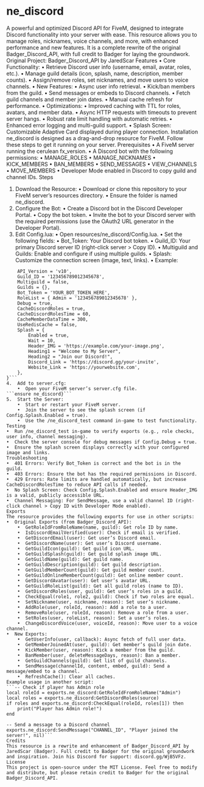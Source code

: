 # ne_discord
A powerful and optimized Discord API for FiveM, designed to integrate Discord functionality into your server with ease. This resource allows you to manage roles, nicknames, voice channels, and more, with enhanced performance and new features. It is a complete rewrite of the original Badger_Discord_API, with full credit to Badger for laying the groundwork.
Original Project: Badger_Discord_API by JaredScar
Features
•  Core Functionality:
	•  Retrieve Discord user info (username, email, avatar, roles, etc.).
	•  Manage guild details (icon, splash, name, description, member counts).
	•  Assign/remove roles, set nicknames, and move users to voice channels.
•  New Features:
	•  Async user info retrieval.
	•  Kick/ban members from the guild.
	•  Send messages or embeds to Discord channels.
	•  Fetch guild channels and member join dates.
	•  Manual cache refresh for performance.
•  Optimizations:
	•  Improved caching with TTL for roles, avatars, and member data.
	•  Async HTTP requests with timeouts to prevent server hangs.
	•  Robust rate limit handling with automatic retries.
	•  Enhanced error logging and multi-guild support.
•  Splash Screen: Customizable Adaptive Card displayed during player connection.
Installation
ne_discord is designed as a drag-and-drop resource for FiveM. Follow these steps to get it running on your server.
Prerequisites
•  A FiveM server running the cerulean fx_version.
•  A Discord bot with the following permissions:
	•  MANAGE_ROLES
	•  MANAGE_NICKNAMES
	•  KICK_MEMBERS
	•  BAN_MEMBERS
	•  SEND_MESSAGES
	•  VIEW_CHANNELS
	•  MOVE_MEMBERS
•  Developer Mode enabled in Discord to copy guild and channel IDs.
Steps
1.  Download the Resource:
	•  Download or clone this repository to your FiveM server’s resources directory.
	•  Ensure the folder is named ne_discord.
2.  Configure the Bot:
	•  Create a Discord bot in the Discord Developer Portal.
	•  Copy the bot token.
	•  Invite the bot to your Discord server with the required permissions (use the OAuth2 URL generator in the Developer Portal).
3.  Edit Config.lua:
	•  Open resources/ne_discord/Config.lua.
	•  Set the following fields:
		•  Bot_Token: Your Discord bot token.
		•  Guild_ID: Your primary Discord server ID (right-click server > Copy ID).
		•  Multiguild and Guilds: Enable and configure if using multiple guilds.
		•  Splash: Customize the connection screen (image, text, links).
	•  Example:
```Config = {
    API_Version = 'v10',
    Guild_ID = '123456789012345678',
    Multiguild = false,
    Guilds = {},
    Bot_Token = 'YOUR_BOT_TOKEN_HERE',
    RoleList = { Admin = '123456789012345678' },
    Debug = true,
    CacheDiscordRoles = true,
    CacheDiscordRolesTime = 60,
    CacheMemberDataTime = 300,
    UseRedisCache = false,
    Splash = {
        Enabled = true,
        Wait = 10,
        Header_IMG = 'https://example.com/your-image.png',
        Heading1 = "Welcome to My Server",
        Heading2 = "Join our Discord!",
        Discord_Link = 'https://discord.gg/your-invite',
        Website_Link = 'https://yourwebsite.com',
    },
}```
4.  Add to server.cfg:
	•  Open your FiveM server’s server.cfg file.
```ensure ne_discord}```
5.  Start the Server:
	•  Start or restart your FiveM server.
	•  Join the server to see the splash screen (if Config.Splash.Enabled = true).
	•  Use the /ne_discord_test command in-game to test functionality.
Testing
•  Run /ne_discord_test in-game to verify exports (e.g., role checks, user info, channel messaging).
•  Check the server console for debug messages if Config.Debug = true.
•  Ensure the splash screen displays correctly with your configured image and links.
Troubleshooting
•  401 Errors: Verify Bot_Token is correct and the bot is in the guild.
•  403 Errors: Ensure the bot has the required permissions in Discord.
•  429 Errors: Rate limits are handled automatically, but increase CacheDiscordRolesTime to reduce API calls if needed.
•  No Splash Screen: Check Config.Splash.Enabled and ensure Header_IMG is a valid, publicly accessible URL.
•  Channel Messaging: For SendMessage, use a valid channel ID (right-click channel > Copy ID with Developer Mode enabled).
Exports
The resource provides the following exports for use in other scripts:
•  Original Exports (from Badger_Discord_API):
	•  GetRoleIdFromRoleName(name, guild): Get role ID by name.
	•  IsDiscordEmailVerified(user): Check if email is verified.
	•  GetDiscordEmail(user): Get user’s Discord email.
	•  GetDiscordName(user): Get user’s Discord username.
	•  GetGuildIcon(guild): Get guild icon URL.
	•  GetGuildSplash(guild): Get guild splash image URL.
	•  GetGuildName(guild): Get guild name.
	•  GetGuildDescription(guild): Get guild description.
	•  GetGuildMemberCount(guild): Get guild member count.
	•  GetGuildOnlineMemberCount(guild): Get online member count.
	•  GetDiscordAvatar(user): Get user’s avatar URL.
	•  GetGuildRoleList(guild): Get all guild roles (name to ID).
	•  GetDiscordRoles(user, guild): Get user’s roles in a guild.
	•  CheckEqual(role1, role2, guild): Check if two roles are equal.
	•  SetNickname(user, nickname, reason): Set user’s nickname.
	•  AddRole(user, roleId, reason): Add a role to a user.
	•  RemoveRole(user, roleId, reason): Remove a role from a user.
	•  SetRoles(user, roleList, reason): Set a user’s roles.
	•  ChangeDiscordVoice(user, voiceId, reason): Move user to a voice channel.
•  New Exports:
	•  GetUserInfo(user, callback): Async fetch of full user data.
	•  GetMemberJoinedAt(user, guild): Get member’s guild join date.
	•  KickMember(user, reason): Kick a member from the guild.
	•  BanMember(user, deleteMessageDays, reason): Ban a member.
	•  GetGuildChannels(guild): Get list of guild channels.
	•  SendMessage(channelId, content, embed, guild): Send a message/embed to a channel.
	•  RefreshCache(): Clear all caches.
Example usage in another script:
```-- Check if player has Admin role
local roleId = exports.ne_discord:GetRoleIdFromRoleName("Admin")
local roles = exports.ne_discord:GetDiscordRoles(source)
if roles and exports.ne_discord:CheckEqual(roleId, roles[1]) then
    print("Player has Admin role!")
end

-- Send a message to a Discord channel
exports.ne_discord:SendMessage("CHANNEL_ID", "Player joined the server!", nil)```
Credits
This resource is a rewrite and enhancement of Badger_Discord_API by JaredScar (Badger). Full credit to Badger for the original groundwork and inspiration. Join his Discord for support: discord.gg/WjB5VFz.
License
This project is open-source under the MIT License. Feel free to modify and distribute, but please retain credit to Badger for the original Badger_Discord_API.